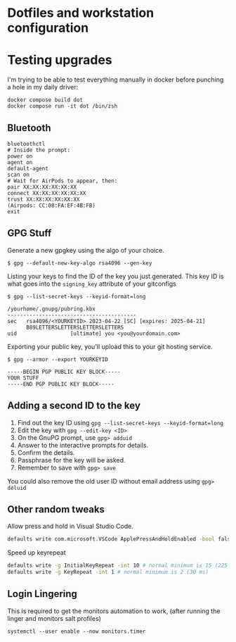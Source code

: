 # Dotfiles and workstation configuration

# Testing upgrades

I'm trying to be able to test everything manually in docker before punching a hole in my daily driver:

```
docker compose build dot
docker compose run -it dot /bin/zsh
```

## Bluetooth

```
bluetoothctl
# Inside the prompt:
power on
agent on
default-agent
scan on
# Wait for AirPods to appear, then:
pair XX:XX:XX:XX:XX:XX
connect XX:XX:XX:XX:XX:XX
trust XX:XX:XX:XX:XX:XX
(Airpods: CC:08:FA:EF:4B:FB)
exit
```

## GPG Stuff

Generate a new gpgkey using the algo of your choice.

```
$ gpg --default-new-key-algo rsa4096 --gen-key
```

Listing your keys to find the ID of the key you just generated. This key ID
is what goes into the `signing_key` attribute of your gitconfigs

```
$ gpg --list-secret-keys --keyid-format=long

/yourhome/.gnupg/pubring.kbx
-----------------------------------------
sec   rsa4096/<YOURKEYID> 2023-04-22 [SC] [expires: 2025-04-21]
      B89LETTERSLETTERSLETTERSLETTERS
uid                 [ultimate] you <you@yourdomain.com>

```

Exporting your public key, you'll upload this to your git hosting service.

```
$ gpg --armor --export YOURKEYID

-----BEGIN PGP PUBLIC KEY BLOCK-----
YOUR STUFF
-----END PGP PUBLIC KEY BLOCK-----
```

## Adding a second ID to the key

1. Find out the key ID using `gpg --list-secret-keys --keyid-format=long`
2. Edit the key with `gpg --edit-key <ID>`
3. On the GnuPG prompt, use `gpg> adduid`
4. Answer to the interactive prompts for details.
5. Confirm the details.
6. Passphrase for the key will be asked.
7. Remember to save with `gpg> save`

You could also remove the old user ID without email address using `gpg> deluid`

## Other random tweaks

Allow press and hold in Visual Studio Code.

```bash
defaults write com.microsoft.VSCode ApplePressAndHoldEnabled -bool false
```

Speed up keyrepeat

```bash
defaults write -g InitialKeyRepeat -int 10 # normal minimum is 15 (225 ms)
defaults write -g KeyRepeat -int 1 # normal minimum is 2 (30 ms)
```

## Login Lingering

This is required to get the monitors automation to work, (after running the linger and monitors salt profiles)

```
systemctl --user enable --now monitors.timer
```

